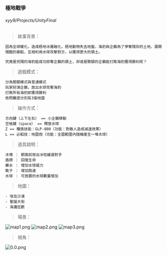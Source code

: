 ### 極地戰爭

###### xyy9/Projects/UnityFinal

> 故事背景：

```
因為全球暖化，造成極地冰層融化，極地動物失去地盤，海豹與企鵝為了爭奪殘存的土地，展開殘酷的廝殺，互相利用水球攻擊對方，以獲得更大的領土。

究竟是兇殘的海豹能成功掠奪企鵝的領土，抑或是聰穎的企鵝能打敗海豹獲得勝利呢？
```

> 遊戲模式：

```
分為闖關模式與普通模式
玩家扮演企鵝，放出水球攻擊海豹
打敗所有海豹即獲得勝利
依照難度分別有3張地圖
```

> 操作方式：

```
方向鍵（上下左右） == 小企鵝移動
空格鍵（space） == 釋放水球
Z == 種族技能：GLP-800（功能：對敵人造成減速效果）
L == 必殺技：地圖炮（功能：全圖範圍內隨機產生一堆水球）
```

> 道具說明：

```
冰塊 ： 朝面前放出冰柱緩速對手
盾牌 ： 回復生命
藥水 ： 增加水球威力
靴子 ： 增加跑速
水球 ： 可放置的水球數量增加
```

> 地圖：

```
- 埃及沙漠
- 聖誕大街
- 海灘狂歡
```

> 場景：

![map1.png](https://i.loli.net/2020/08/18/ORGAdBr6yKZpvf4.png)
![map2.png](https://i.loli.net/2020/08/18/c73foBuqtDCMXLp.png)
![map3.png](https://i.loli.net/2020/08/18/tUPsTL9wqjbn2vD.png)

> 視角：

![0.0.png](https://i.loli.net/2020/08/18/P41J8UZDWy2rHup.png)
